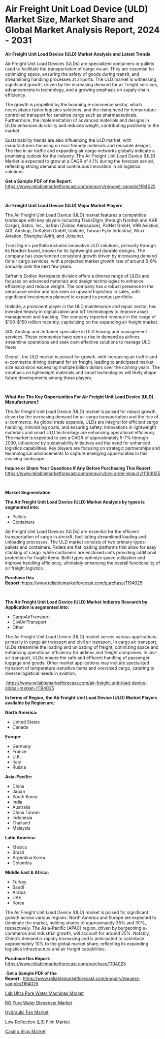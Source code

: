 <p><h1>Air Freight Unit Load Device (ULD) Market Size, Market Share and Global Market Analysis Report, 2024 - 2031</h1></p><p><strong>Air Freight Unit Load Device (ULD) Market Analysis and Latest Trends</strong></p>
<p><p>Air Freight Unit Load Devices (ULDs) are specialized containers or pallets used to facilitate the transportation of cargo via air. They are essential for optimizing space, ensuring the safety of goods during transit, and streamlining handling processes at airports. The ULD market is witnessing significant growth, driven by the increasing demand for air freight services, advancements in technology, and a growing emphasis on supply chain efficiency.</p><p>The growth is propelled by the booming e-commerce sector, which necessitates faster logistics solutions, and the rising need for temperature-controlled transport for sensitive cargo such as pharmaceuticals. Furthermore, the implementation of advanced materials and designs in ULDs enhances durability and reduces weight, contributing positively to the market.</p><p>Sustainability trends are also influencing the ULD market, with manufacturers focusing on eco-friendly materials and reusable designs. The rise in air traffic and expanding air cargo networks globally indicate a promising outlook for the industry. The Air Freight Unit Load Device (ULD) Market is expected to grow at a CAGR of 4.1% during the forecast period, reflecting strong demand and continuous innovation in air logistics solutions.</p></p>
<p><strong>Get a Sample PDF of the Report:&nbsp;</strong> <a href="https://www.reliablemarketforecast.com/enquiry/request-sample/1194025?utm_campaign=1134&utm_medium=2&utm_source=Github&utm_content=ia&utm_term=11102024&utm_id=air-freight-unit-load-device-uld">https://www.reliablemarketforecast.com/enquiry/request-sample/1194025</a></p>
<p>&nbsp;</p>
<p><strong>Air Freight Unit Load Device (ULD) Major Market Players</strong></p>
<p><p>The Air Freight Unit Load Device (ULD) market features a competitive landscape with key players including TransDigm (through Nordisk and AAR Cargo), Satco, Inc., Safran (Zodiac Aerospace), PalNet GmbH, VRR Aviation, ACL Airshop, DoKaSch GmbH, Unilode, Taiwan Fylin Industrial, Wuxi Aviation, Shanghai Avifit, and Jettainer. </p><p>TransDigm's portfolio includes innovative ULD solutions, primarily through its Nordisk brand, known for its lightweight and durable designs. The company has experienced consistent growth driven by increasing demand for air cargo services, with a projected market growth rate of around 5-6% annually over the next few years. </p><p>Safran's Zodiac Aerospace division offers a diverse range of ULDs and focuses on advanced materials and design technologies to enhance efficiency and reduce weight. The company has a robust presence in the aerospace sector and has seen an upward trajectory in sales, with significant investments planned to expand its product portfolio.</p><p>Unilode, a prominent player in the ULD maintenance and repair sector, has invested heavily in digitalization and IoT technologies to improve asset management and tracking. The company reported revenue in the range of $100-$150 million recently, capitalizing on the expanding air freight market.</p><p>ACL Airshop and Jettainer specialize in ULD leasing and management services. These companies have seen a rise in demand as airlines streamline operations and seek cost-effective solutions to manage ULD fleets. </p><p>Overall, the ULD market is poised for growth, with increasing air traffic and e-commerce driving demand for air freight, leading to anticipated market size expansion exceeding multiple billion dollars over the coming years. The emphasis on lightweight materials and smart technologies will likely shape future developments among these players.</p></p>
<p>&nbsp;</p>
<p><strong>What Are The Key Opportunities For Air Freight Unit Load Device (ULD) Manufacturers?</strong></p>
<p><p>The Air Freight Unit Load Device (ULD) market is poised for robust growth, driven by the increasing demand for air cargo transportation and the rise of e-commerce. As global trade expands, ULDs are integral for efficient cargo handling, minimizing costs, and ensuring safety. Innovations in lightweight materials and smart ULD technology are enhancing operational efficiency. The market is expected to see a CAGR of approximately 5-7% through 2030, influenced by sustainability initiatives and the need for enhanced logistics capabilities. Key players are focusing on strategic partnerships and technological advancements to capture emerging opportunities in this evolving landscape.</p></p>
<p><strong>Inquire or Share Your Questions If Any Before Purchasing This Report:</strong> <a href="https://www.reliablemarketforecast.com/enquiry/pre-order-enquiry/1194025?utm_campaign=1134&utm_medium=2&utm_source=Github&utm_content=ia&utm_term=11102024&utm_id=air-freight-unit-load-device-uld">https://www.reliablemarketforecast.com/enquiry/pre-order-enquiry/1194025</a></p>
<p>&nbsp;</p>
<p><strong>Market Segmentation</strong></p>
<p><strong>The Air Freight Unit Load Device (ULD) Market Analysis by types is segmented into:</strong></p>
<p><ul><li>Pallets</li><li>Containers</li></ul></p>
<p><p>Air Freight Unit Load Devices (ULDs) are essential for the efficient transportation of cargo in aircraft, facilitating streamlined loading and unloading processes. The ULD market consists of two primary types: pallets and containers. Pallets are flat loading platforms that allow for easy stacking of cargo, while containers are enclosed units providing additional protection for fragile items. Both types optimize space utilization and improve handling efficiency, ultimately enhancing the overall functionality of air freight logistics.</p></p>
<p><strong>Purchase this Report:&nbsp;</strong><a href="https://www.reliablemarketforecast.com/purchase/1194025?utm_campaign=1134&utm_medium=2&utm_source=Github&utm_content=ia&utm_term=11102024&utm_id=air-freight-unit-load-device-uld">https://www.reliablemarketforecast.com/purchase/1194025</a></p>
<p>&nbsp;</p>
<p><strong>The Air Freight Unit Load Device (ULD) Market Industry Research by Application is segmented into:</strong></p>
<p><ul><li>CargoAirTransport</li><li>CivilAirTransport</li><li>Other</li></ul></p>
<p><p>The Air Freight Unit Load Device (ULD) market serves various applications, primarily in cargo air transport and civil air transport. In cargo air transport, ULDs streamline the loading and unloading of freight, optimizing space and enhancing operational efficiency for airlines and freight companies. In civil air transport, ULDs ensure the safe and efficient handling of passenger luggage and goods. Other market applications may include specialized transport of temperature-sensitive items and oversized cargo, catering to diverse logistical needs in aviation.</p></p>
<p><a href="https://www.reliablemarketforecast.com/air-freight-unit-load-device-global-market-r1194025?utm_campaign=1134&utm_medium=2&utm_source=Github&utm_content=ia&utm_term=11102024&utm_id=air-freight-unit-load-device-uld">&nbsp;https://www.reliablemarketforecast.com/air-freight-unit-load-device-global-market-r1194025</a></p>
<p><strong>In terms of Region, the Air Freight Unit Load Device (ULD) Market Players available by Region are:</strong></p>
<p>
    <p> <strong> North America: </strong>
        <ul>
            <li>United States</li>
            <li>Canada</li>
        </ul>
        </p> 
    <p> <strong> Europe: </strong>
        <ul>
            <li>Germany</li>
            <li>France</li>
            <li>U.K.</li>
            <li>Italy</li>
            <li>Russia</li>
        </ul>
        </p> 
    <p> <strong> Asia-Pacific: </strong>
        <ul>
            <li>China</li>
            <li>Japan</li>
            <li>South Korea</li>
            <li>India</li>
            <li>Australia</li>
            <li>China Taiwan</li>
            <li>Indonesia</li>
            <li>Thailand</li>
            <li>Malaysia</li>
        </ul>
        </p> 
    <p> <strong> Latin America: </strong>
        <ul>
            <li>Mexico</li>
            <li>Brazil</li>
            <li>Argentina Korea</li>
            <li>Colombia</li>
        </ul>
        </p> 
    <p> <strong> Middle East & Africa: </strong>
        <ul>
            <li>Turkey</li>
            <li>Saudi</li>
            <li>Arabia</li>
            <li>UAE</li>
            <li>Korea</li>
        </ul>
    </p>
    </p>
<p><p>The Air Freight Unit Load Device (ULD) market is poised for significant growth across various regions. North America and Europe are expected to dominate the market, holding shares of approximately 35% and 30%, respectively. The Asia-Pacific (APAC) region, driven by burgeoning e-commerce and industrial growth, will account for around 25%. Notably, China's demand is rapidly increasing and is anticipated to contribute approximately 10% to the global market share, reflecting its expanding logistics infrastructure and air freight capabilities.</p></p>
<p><strong>Purchase this Report: </strong><a href="https://www.reliablemarketforecast.com/purchase/1194025?utm_campaign=1134&utm_medium=2&utm_source=Github&utm_content=ia&utm_term=11102024&utm_id=air-freight-unit-load-device-uld">https://www.reliablemarketforecast.com/purchase/1194025</a></p>
<p>&nbsp;<strong>Get a Sample PDF of the Report:&nbsp;&nbsp;</strong><a href="https://www.reliablemarketforecast.com/enquiry/request-sample/1194025?utm_campaign=1134&utm_medium=2&utm_source=Github&utm_content=ia&utm_term=11102024&utm_id=air-freight-unit-load-device-uld">https://www.reliablemarketforecast.com/enquiry/request-sample/1194025</a></p>
<p><strong></strong></p>
<p><p><a href="https://www.linkedin.com/pulse/lab-ultra-pure-water-machines-market-size-growth-trends-statistics-skmtc?utm_campaign=1134&utm_medium=2&utm_source=Github&utm_content=ia&utm_term=11102024&utm_id=air-freight-unit-load-device-uld">Lab Ultra Pure Water Machines Market</a></p><p><a href="https://www.linkedin.com/pulse/ro-pure-water-dispenser-market2024-2031-industry-insights-hpimc?utm_campaign=1134&utm_medium=2&utm_source=Github&utm_content=ia&utm_term=11102024&utm_id=air-freight-unit-load-device-uld">RO Pure Water Dispenser Market</a></p><p><a href="https://issuu.com/reportprime-2/docs/hydraulic-fan-market-size-2030.pptx_c3547c261010e9?utm_campaign=1134&utm_medium=2&utm_source=Github&utm_content=ia&utm_term=11102024&utm_id=air-freight-unit-load-device-uld">Hydraulic Fan Market</a></p><p><a href="https://www.linkedin.com/pulse/mapping-low-reflection-lr-film-market-trends-challenges-lwnjf?utm_campaign=1134&utm_medium=2&utm_source=Github&utm_content=ia&utm_term=11102024&utm_id=air-freight-unit-load-device-uld">Low Reflection (LR) Film Market</a></p><p><a href="https://issuu.com/reportprime-2/docs/casing-slips-market-size-2030.pptx_904dcb2264f317?utm_campaign=1134&utm_medium=2&utm_source=Github&utm_content=ia&utm_term=11102024&utm_id=air-freight-unit-load-device-uld">Casing Slips Market</a></p></p>